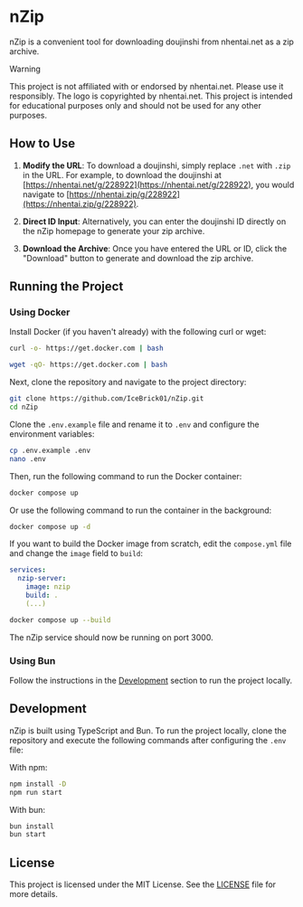 # nZip

nZip is a convenient tool for downloading doujinshi from nhentai.net as a zip archive.

> [!WARNING]
> This project is not affiliated with or endorsed by nhentai.net. Please use it responsibly.
> The logo is copyrighted by nhentai.net.
> This project is intended for educational purposes only and should not be used for any other purposes.

## How to Use

1. **Modify the URL**: To download a doujinshi, simply replace `.net` with `.zip` in the URL. For example, to download the doujinshi at [https://nhentai.net/g/228922](https://nhentai.net/g/228922), you would navigate to [https://nhentai.zip/g/228922](https://nhentai.zip/g/228922).
   
2. **Direct ID Input**: Alternatively, you can enter the doujinshi ID directly on the nZip homepage to generate your zip archive.

3. **Download the Archive**: Once you have entered the URL or ID, click the "Download" button to generate and download the zip archive.

## Running the Project

### Using Docker

Install Docker (if you haven't already) with the following curl or wget:

```bash
curl -o- https://get.docker.com | bash
```
```bash
wget -qO- https://get.docker.com | bash
```

Next, clone the repository and navigate to the project directory:

```bash
git clone https://github.com/IceBrick01/nZip.git
cd nZip
```

Clone the `.env.example` file and rename it to `.env` and configure the environment variables:

```bash
cp .env.example .env
nano .env
```

Then, run the following command to run the Docker container:

```bash
docker compose up
```

Or use the following command to run the container in the background:

```bash
docker compose up -d
```

If you want to build the Docker image from scratch, edit the `compose.yml` file and change the `image` field to `build`:
```yml
services:
  nzip-server:
    image: nzip
    build: .
    (...)
```
```bash
docker compose up --build
```

The nZip service should now be running on port 3000.

### Using Bun

Follow the instructions in the [Development](#development) section to run the project locally.

## Development

nZip is built using TypeScript and Bun. To run the project locally, clone the repository and execute the following commands after configuring the `.env` file:

With npm:
```bash
npm install -D
npm run start
```

With bun:
```bash
bun install
bun start
```

## License

This project is licensed under the MIT License. See the [LICENSE](./LICENSE) file for more details.
